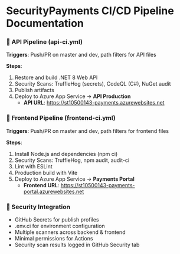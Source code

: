 # SecurityPayments CI/CD Pipeline Documentation

### 🚀 API Pipeline (api-ci.yml)

**Triggers**: Push/PR on master and dev, path filters for API files

**Steps**:
1. Restore and build .NET 8 Web API
2. Security Scans: TruffleHog (secrets), CodeQL (C#), NuGet audit
3. Publish artifacts
4. Deploy to Azure App Service → **API Production**
   - **API URL**: https://st10500143-payments.azurewebsites.net

### 🎨 Frontend Pipeline (frontend-ci.yml)

**Triggers**: Push/PR on master and dev, path filters for frontend files

**Steps**:
1. Install Node.js and dependencies (npm ci)
2. Security Scans: TruffleHog, npm audit, audit-ci
3. Lint with ESLint
4. Production build with Vite
5. Deploy to Azure App Service → **Payments Portal**
   - **Frontend URL**: https://st10500143-payments-portal.azurewebsites.net


### 🔐 Security Integration

- GitHub Secrets for publish profiles
- .env.ci for environment configuration
- Multiple scanners across backend & frontend
- Minimal permissions for Actions
- Security scan results logged in GitHub Security tab